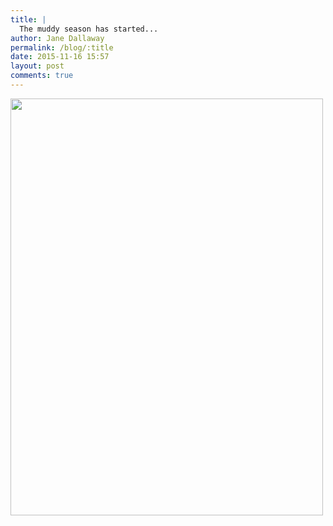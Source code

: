 ```yaml
---
title: |
  The muddy season has started...
author: Jane Dallaway
permalink: /blog/:title
date: 2015-11-16 15:57
layout: post
comments: true
---
```


<div><a href="//static.skitters.dallaway.com/SPtp_FullSizeRender.jpg"><img src="//static.skitters.dallaway.com/SPtp_thumb_FullSizeRender.jpg" width="500" height="667"/></a></div>



  

      
